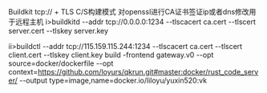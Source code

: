 Buildkit tcp:// + TLS C/S构建模式
对openssl进行CA证书签证ip或者dns修改用于远程主机
i>buildkitd --addr tcp://0.0.0.0:1234 --tlscacert ca.cert --tlscert server.cert --tlskey server.key

ii>buildctl --addr tcp://115.159.115.244:1234  --tlscacert ca.cert   --tlscert client.cert   --tlskey client.key build -frontend gateway.v0 --opt source=docker/dockerfile --opt context=https://github.com/loyurs/qkrun.git#master:docker/rust_code_server/ --output type=image,name=docker.io/liloyu/yuxin520:vk

